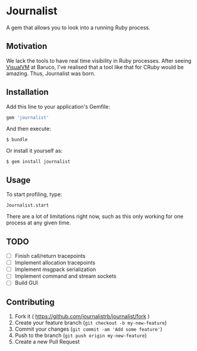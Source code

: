 # Journalist

A gem that allows you to look into a running Ruby process.

## Motivation

We lack the tools to have real time visibility in Ruby processes. After seeing [VisualVM](http://visualvm.java.net/) at Baruco, I've realised that a tool like that for CRuby would be amazing. Thus, Journalist was born.

## Installation

Add this line to your application's Gemfile:

```ruby
gem 'journalist'
```

And then execute:

    $ bundle

Or install it yourself as:

    $ gem install journalist

## Usage

To start profiling, type:

    Journalist.start

There are a lot of limitations right now, such as this only working for one process at any given time.

## TODO

- [ ] Finish call/return tracepoints
- [ ] Implement allocation tracepoints
- [ ] Implement msgpack serialization
- [ ] Implement command and stream sockets
- [ ] Build GUI

## Contributing

1. Fork it ( https://github.com/journalistrb/journalist/fork )
2. Create your feature branch (`git checkout -b my-new-feature`)
3. Commit your changes (`git commit -am 'Add some feature'`)
4. Push to the branch (`git push origin my-new-feature`)
5. Create a new Pull Request
